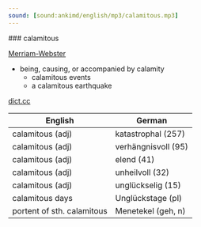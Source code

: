 ```yaml
---
sound: [sound:ankimd/english/mp3/calamitous.mp3]
---
```


\### calamitous

[Merriam-Webster](https://www.merriam-webster.com/dictionary/calamitous)

- being, causing, or accompanied by calamity
    - calamitous events
    - a calamitous earthquake

[dict.cc](https://www.dict.cc/calamitous)

| English        | German       |
| -------------- | ------------ |
| calamitous (adj) | katastrophal (257) |
| calamitous (adj) | verhängnisvoll (95) |
| calamitous (adj) | elend (41) |
| calamitous (adj) | unheilvoll (32) |
| calamitous (adj) | unglückselig (15) |
| calamitous days | Unglückstage (pl) |
| portent of sth. calamitous | Menetekel (geh, n) |
